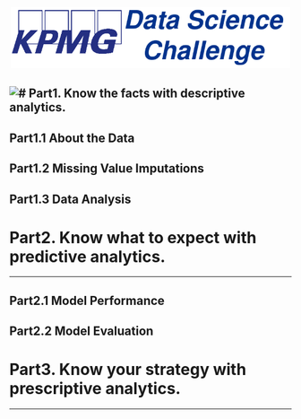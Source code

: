 <p align="center">
  <img src="Images/KPMG_DATA_SCIENCE.png"   Width="500"></center>
</p>

![# Part1. Know the facts with descriptive analytics.](https://via.placeholder.com/15/f03c15/000000?text=+)
---

## Part1.1 About the Data


## Part1.2 Missing Value Imputations


## Part1.3 Data Analysis

# Part2. Know what to expect with predictive analytics.
---



## Part2.1 Model Performance
## Part2.2 Model Evaluation

# Part3. Know your strategy with prescriptive analytics.
---
